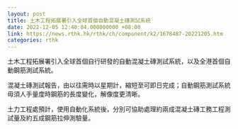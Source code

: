 ```yaml
---
layout: post
title: 土木工程拓展署引入全球首個自動混凝土磚測試系統
date: 2022-12-05 12:40:04.000000000 +08:00
link: https://news.rthk.hk/rthk/ch/component/k2/1678487-20221205.htm
categories: rthk
---
```


土木工程拓展署引入全球首個自行研發的自動混凝土磚測試系統，以及全港首個自動鋼筋測試系統。

混凝土磚測試報告，由以往需時以星期計，縮短至可即日完成；自動鋼筋測試系統毋須人手量度時鋼筋的長度變化，解像度更清晰。

土力工程處預計，使用自動化系統後，分別可協助處理約兩成混凝土磚工務工程測試量及約五成鋼筋拉伸測驗量。
